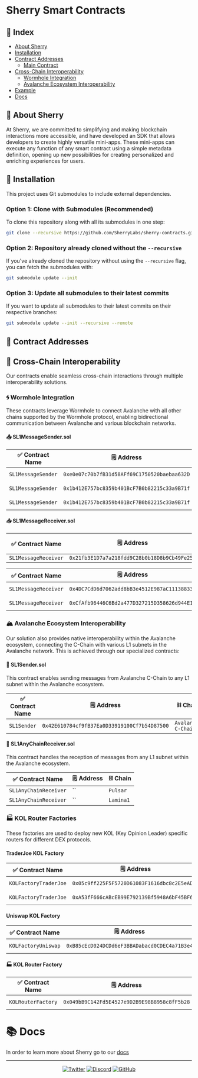 <!-- Consider adding a logo or banner image here -->
<!-- ![Sherry Logo](./assets/sherry-logo.png) -->
# Sherry Smart Contracts

## 📑 Index
- [About Sherry](#-about-sherry)
- [Installation](#-installation)
- [Contract Addresses](#-contract-addresses)
  - [Main Contract](#-main-contract---sherry)
- [Cross-Chain Interoperability](#-cross-chain-interoperability)
  - [Wormhole Integration](#-wormhole-integration)
  - [Avalanche Ecosystem Interoperability](#-avalanche-ecosystem-interoperability)
- [Example](#-example)
- [Docs](#-docs)

## 🌟 About Sherry

At Sherry, we are committed to simplifying and making blockchain interactions more accessible, and have developed an SDK that allows developers to create highly versatile mini-apps. These mini-apps can execute any function of any smart contract using a simple metadata definition, opening up new possibilities for creating personalized and enriching experiences for users.

## 🔧 Installation

This project uses Git submodules to include external dependencies.

### Option 1: Clone with Submodules (Recommended)

To clone this repository along with all its submodules in one step:

```sh
git clone --recursive https://github.com/SherryLabs/sherry-contracts.git
```

### Option 2: Repository already cloned without the `--recursive`

If you've already cloned the repository without using the `--recursive` flag, you can fetch the submodules with:

```sh
git submodule update --init
```

### Option 3: Update all submodules to their latest commits

If you want to update all submodules to their latest commits on their respective branches:

```sh
git submodule update --init --recursive --remote
```

## 📜 Contract Addresses

## 🌉 Cross-Chain Interoperability

Our contracts enable seamless cross-chain interactions through multiple interoperability solutions.

<!-- Consider adding a diagram showing cross-chain interactions -->
<!-- ![Cross-Chain Architecture](./assets/cross-chain-diagram.png) -->

### 🌀 Wormhole Integration

These contracts leverage Wormhole to connect Avalanche with all other chains supported by the Wormhole protocol, enabling bidirectional communication between Avalanche and various blockchain networks.

#### 📤 SL1MessageSender.sol

| ✅ Contract Name | :spiral_notepad: Address  | :chains: Chain  |
|---------------|----------------------------------------------|--------|
| `SL1MessageSender`     | `0xe0e07c70b7fB31d58AFf69C1750520baebaa632D`   | `Avalanche C-Chain`    |
| `SL1MessageSender`     | `0x1b412E757bc8359b401BcF7B0b82215c33a9B71f`   | `Avalanche Fuji`    |
| `SL1MessageSender`     | `0x1b412E757bc8359b401BcF7B0b82215c33a9B71f`   | `Chain 10143`    |

#### 📥 SL1MessageReceiver.sol

| ✅ Contract Name | :spiral_notepad: Address  | :chains: Chain  |
|---------------|----------------------------------------------|--------|
| `SL1MessageReceiver`     | `0x21fb3E1D7a7a218fdd9C28b0b18D8b9Cb49Fe259`   | `Celo`    |

| ✅ Contract Name | :spiral_notepad: Address  | :chains: Chain  |
|---------------|----------------------------------------------|--------|
| `SL1MessageReceiver`     | `0x4DC7CdD6d7062add8bB3e4512E987aC111388335`   | `Celo Alfajores`    |
| `SL1MessageReceiver`     | `0xCfAfb96446C6Bd2a477D327215D358626d944E13`   | `Avalanche Fuji`    |

### 🏔️ Avalanche Ecosystem Interoperability

Our solution also provides native interoperability within the Avalanche ecosystem, connecting the C-Chain with various L1 subnets in the Avalanche network. This is achieved through our specialized contracts:

<!-- Consider adding a diagram showing Avalanche ecosystem connectivity -->
<!-- ![Avalanche Ecosystem](./assets/avalanche-ecosystem.png) -->

#### 💫 SL1Sender.sol

This contract enables sending messages from Avalanche C-Chain to any L1 subnet within the Avalanche ecosystem.

| ✅ Contract Name | :spiral_notepad: Address  | :chains: Chain  |
|---------------|----------------------------------------------|--------|
| `SL1Sender`     | `0x42E610784cf9fB37Ea0D33919100Cf7b54D87500`   | `Avalanche C-Chain`    |

#### 🔄 SL1AnyChainReceiver.sol

This contract handles the reception of messages from any L1 subnet within the Avalanche ecosystem.

| ✅ Contract Name | :spiral_notepad: Address  | :chains: Chain  |
|---------------|----------------------------------------------|--------|
| `SL1AnyChainReceiver`     | ``   | `Pulsar`    |
| `SL1AnyChainReceiver`     | ``   | `Lamina1`    |

### 🏭 KOL Router Factories

These factories are used to deploy new KOL (Key Opinion Leader) specific routers for different DEX protocols.

#### TraderJoe KOL Factory

| ✅ Contract Name | :spiral_notepad: Address  | :chains: Chain  |
|---------------|----------------------------------------------|--------|
| `KOLFactoryTraderJoe`     | `0x05c9ff225F5F5720D61083F1616dbc8c2E5eADE4`   | `Avalanche C-Chain`    |
| `KOLFactoryTraderJoe`     | `0xA53fF666cABcEB99E792139Bf5948A6bF45BF6f0`      | `Avalanche Fuji`    |

#### Uniswap KOL Factory

| ✅ Contract Name | :spiral_notepad: Address  | :chains: Chain  |
|---------------|----------------------------------------------|--------|
| `KOLFactoryUniswap`     | `0xB85cEcD024DCDd6eF3BBADabacd0CDEC4a71B3e4`   | `Ethereum Sepolia`    |

#### 🏭 KOL Router Factory

| ✅ Contract Name | :spiral_notepad: Address  | :chains: Chain  |
|---------------|----------------------------------------------|--------|
| `KOLRouterFactory`     | `0x049bB9C142Fd5E4527e9D2B9E98B8958c8fF5b28`   | `Avalanche Fuji`    |

# 📚 Docs

In order to learn more about Sherry go to our [docs](https://docs.sherry.social)

---

<div align="center">

  [![Twitter](https://img.shields.io/twitter/follow/SherryProtocol?style=social)](https://twitter.com/SherryProtocol)
  [![Discord](https://img.shields.io/discord/4HppNS46)](https://discord.gg/4HppNS46)
  [![GitHub](https://img.shields.io/github/stars/sherry-protocol/sherry-contracts?style=social)](https://github.com/sherry-protocol/sherry-contracts)
  
</div>


